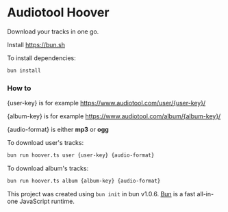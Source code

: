 # Audiotool Hoover

Download your tracks in one go.

Install https://bun.sh

To install dependencies:

```bash
bun install
```

### How to

{user-key} is for example https://www.audiotool.com/user/{user-key}/

{album-key} is for example https://www.audiotool.com/album/{album-key}/

{audio-format} is either **mp3** or **ogg**

To download user's tracks:

```bash
bun run hoover.ts user {user-key} {audio-format}
```

To download album's tracks:

```bash
bun run hoover.ts album {album-key} {audio-format}
```

This project was created using `bun init` in bun v1.0.6. [Bun](https://bun.sh) is a fast all-in-one JavaScript runtime.